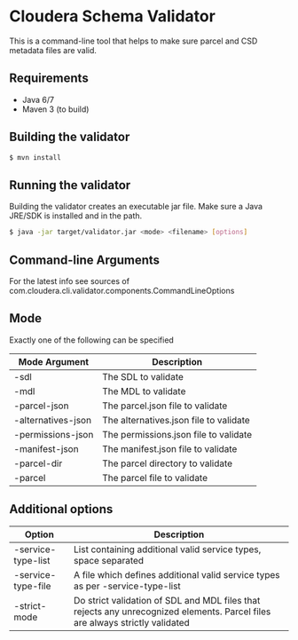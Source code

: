 Cloudera Schema Validator
==========

This is a command-line tool that helps to 
make sure parcel and CSD metadata files are valid.

Requirements
------------

* Java 6/7
* Maven 3 (to build)


Building the validator
----------------------

```bash
$ mvn install
```

Running the validator
---------------------

Building the validator creates an executable jar file. 
Make sure a Java JRE/SDK is installed and in the path.

```bash
$ java -jar target/validator.jar <mode> <filename> [options]
```

Command-line Arguments
--------------------
For the latest info see sources of com.cloudera.cli.validator.components.CommandLineOptions 

## Mode 

Exactly one of the following can be specified

| Mode Argument         | Description           |
|--------               |------                 |
| -sdl                  | The SDL to validate   |
| -mdl                  | The MDL to validate   |
| -parcel-json          | The parcel.json file to validate          |
| -alternatives-json    | The alternatives.json file to validate    |
| -permissions-json     | The permissions.json file to validate     |
| -manifest-json        | The manifest.json file to validate        |
| -parcel-dir           | The parcel directory to validate          |
| -parcel               | The parcel file to validate               |


## Additional options

| Option                | Description   |
|-------                |------------   |
| -service-type-list    | List containing additional valid service types, space separated  |
| -service-type-file    | A file which defines additional valid service types as per -service-type-list |
| -strict-mode          | Do strict validation of SDL and MDL files that rejects any unrecognized elements. Parcel files are always strictly validated |

